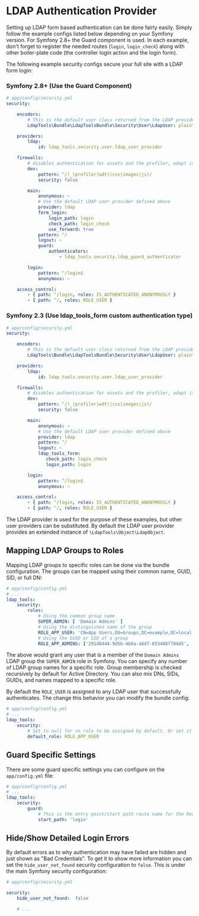 LDAP Authentication Provider
================

Setting up LDAP form based authentication can be done fairly easily. Simply follow the example configs listed below
depending on your Symfony version. For Symfony 2.8+ the Guard component is used. In each example, don't forget to 
register the needed routes (`login`, `login_check`) along with other boiler-plate code (the controller login action and 
the login form).

The following example security configs secure your full site with a LDAP form login: 

### Symfony 2.8+ (Use the Guard Component)

```yaml
# app/config/security.yml
security:

    encoders:
        # This is the default user class returned from the LDAP provider below
        LdapTools\Bundle\LdapToolsBundle\Security\User\LdapUser: plaintext

    providers:
        ldap:
            id: ldap_tools.security.user.ldap_user_provider

    firewalls:
        # disables authentication for assets and the profiler, adapt it according to your needs
        dev:
            pattern: ^/(_(profiler|wdt)|css|images|js)/
            security: false

        main:
            anonymous: ~
            # Use the default LDAP user provider defined above
            provider: ldap
            form_login:
                login_path: login
                check_path: login_check
                use_forward: true
            pattern: ^/
            logout: ~
            guard:
                authenticators:
                    - ldap_tools.security.ldap_guard_authenticator

        login:
            pattern: ^/login$
            anonymous: ~

    access_control:
        - { path: ^/login, roles: IS_AUTHENTICATED_ANONYMOUSLY }
        - { path: ^/, roles: ROLE_USER }
```

### Symfony 2.3 (Use ldap_tools_form custom authentication type)

```yaml
# app/config/security.yml
security:

    encoders:
        # This is the default user class returned from the LDAP provider below
        LdapTools\Bundle\LdapToolsBundle\Security\User\LdapUser: plaintext

    providers:
        ldap:
            id: ldap_tools.security.user.ldap_user_provider

    firewalls:
        # disables authentication for assets and the profiler, adapt it according to your needs
        dev:
            pattern: ^/(_(profiler|wdt)|css|images|js)/
            security: false

        main:
            anonymous: ~
            # Use the default LDAP user provider defined above
            provider: ldap
            pattern: ^/
            logout: ~
            ldap_tools_form:
               check_path: login_check
               login_path: login

        login:
            pattern: ^/login$
            anonymous: ~

    access_control:
        - { path: ^/login, roles: IS_AUTHENTICATED_ANONYMOUSLY }
        - { path: ^/, roles: ROLE_USER }
```

The LDAP provider is used for the purpose of these examples, but other user providers can be substituted. By default the
LDAP user provider provides an extended instance of `\LdapTools\Object\LdapObject`.

## Mapping LDAP Groups to Roles

Mapping LDAP groups to specific roles can be done via the bundle configuration. The groups can be mapped using their 
common name, GUID, SID, or full DN:

```yaml
# app/config/config.yml
# ...
ldap_tools:
    security:
        roles:
            # Using the common group name
            SUPER_ADMIN: [ 'Domain Admins' ]
            # Using the distinguished name of the group
            ROLE_APP_USER: 'CN=App Users,OU=Groups,DC=example,DC=local'
            # Using the GUID or SID of a group
            ROLE_APP_ADMINS: ['291d8444-9d5b-4b0a-a6d7-853408f704d5', 'S-1-5-21-917267712-1342860078-1792151419-500']
```

The above would grant any user that is a member of the `Domain Admins` LDAP group the `SUPER_ADMIN` role in Symfony. You
can specify any number of LDAP group names for a specific role. Group membership is checked recursively by default for
Active Directory. You can also mix DNs, SIDs, GUIDs, and names mapped to a specific role.

By default the `ROLE_USER` is assigned to any LDAP user that successfully authenticates. The change this behavior you
can modify the bundle config:

```yaml
# app/config/config.yml
# ...
ldap_tools:
    security:
        # Set to null for no role to be assigned by default. Or set it to another role altogether.
        default_role: ROLE_APP_USER
```

## Guard Specific Settings

There are some guard specific settings you can configure on the `app/config.yml` file:

```yaml
# app/config/config.yml
# ...
ldap_tools:
    security:
        guard:
            # This is the entry point/start path route name for the RedirectResponse of the Guard component
            start_path: 'login'
```

## Hide/Show Detailed Login Errors

By default errors as to why authentication may have failed are hidden and just shown as "Bad Credentials". To get it to
show more information you can set the `hide_user_not_found` security configuration to `false`. This is under the main
Symfony security configuration:

```yaml
# app/config/security.yml

security:
    hide_user_not_found:  false

    # ...
```
